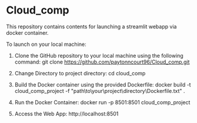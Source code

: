 # Cloud_comp
This repository contains contents for launching a streamlit webapp via docker container.

To launch on your local machine:
1. Clone the GitHub repository to your local machine using the following command:
   git clone https://github.com/paytonncourt96/Cloud_comp.git

2. Change Directory to project directory:
   cd cloud_comp

3. Build the Docker container using the provided Dockerfile:
      docker build -t cloud_comp_project -f "path\to\your\project\directory\Dockerfile.txt" .

4. Run the Docker Container:
   docker run -p 8501:8501 cloud_comp_project

5. Access the Web App:
   http://localhost:8501


